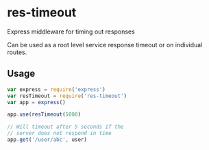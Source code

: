 # res-timeout
Express middleware for timing out responses

Can be used as a root level service response timeout or on individual routes.

## Usage

```js
var express = require('express')
var resTimeout = require('res-timeout')
var app = express()

app.use(resTimeout(5000)

// Will timeout after 5 seconds if the
// server does not respond in time
app.get('/user/abc', user)
```
